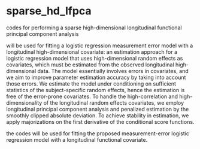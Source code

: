 # sparse_hd_lfpca
codes for performing a sparse high-dimensional longitudinal functional principal component analysis  

will be used for fitting a logistic regression measurement error model with a longitudinal high-dimensional covariate: 
an estimation approach for a logistic regression model that uses high-dimensional random effects as covariates, which must be estimated from the observed longitudinal high-dimensional data. The model essentially involves errors in covariates, and we aim to improve parameter estimation accuracy by taking into account those errors. We estimate the model under conditioning on sufficient statistics of the subject-specific random effects, hence the estimation is free of the error-prone covariates. To handle the high-correlation and high-dimensionality of the longitudinal random effects covariates, we employ longitudinal principal component analysis and penalized estimation by the smoothly clipped absolute deviation. To achieve stability in estimation, we apply majorizations on the first derivative of the conditional score functions.

the codes will be used for fitting the proposed measurement-error logistic regression model with a longitudinal functional covariate. 
